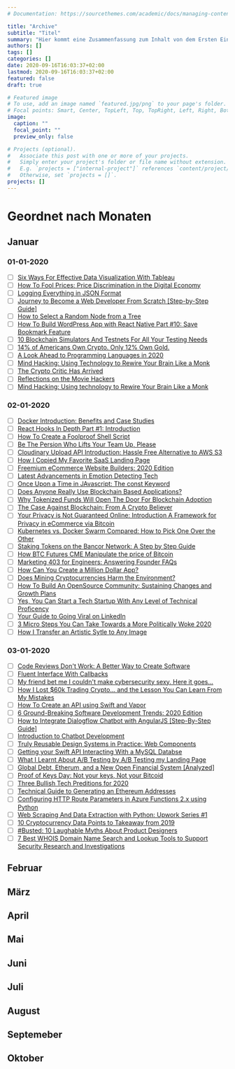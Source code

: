 ```yaml
---
# Documentation: https://sourcethemes.com/academic/docs/managing-content/

title: "Archive"
subtitle: "Titel"
summary: "Hier kommt eine Zusammenfassung zum Inhalt von dem Ersten Eintrag"
authors: []
tags: []
categories: []
date: 2020-09-16T16:03:37+02:00
lastmod: 2020-09-16T16:03:37+02:00
featured: false
draft: true

# Featured image
# To use, add an image named `featured.jpg/png` to your page's folder.
# Focal points: Smart, Center, TopLeft, Top, TopRight, Left, Right, BottomLeft, Bottom, BottomRight.
image:
  caption: ""
  focal_point: ""
  preview_only: false

# Projects (optional).
#   Associate this post with one or more of your projects.
#   Simply enter your project's folder or file name without extension.
#   E.g. `projects = ["internal-project"]` references `content/project/deep-learning/index.md`.
#   Otherwise, set `projects = []`.
projects: []
---
```


# Geordnet nach Monaten

## Januar

### **01-01-2020**

  - [ ] [Six Ways For Effective Data Visualization With Tableau](https://hackernoon.com/top-six-tricks-for-effective-data-visualization-with-tableau-ma1i32nz)
  - [ ] [How To Fool Prices: Price Discrimination in the Digital Economy](https://hackernoon.com/how-to-fool-prices-ojs32di)
  - [ ] [Logging Everything in JSON Format](https://hackernoon.com/log-everything-as-json-hmq32ax)
  - [ ] [Journey to Become a Web Developer From Scratch [Step-by-Step Guide]](https://hackernoon.com/journey-to-become-a-web-developer-guide-5j3i32ox)
  - [ ] [How to Select a Random Node from a Tree](https://hackernoon.com/how-to-select-a-random-node-from-a-tree-with-equal-probability-childhood-moments-with-father-today-0ip32dp)
  - [ ] [How To Build WordPress App with React Native Part #10: Save Bookmark Feature](https://hackernoon.com/build-wordpress-app-with-react-native-10-save-bookmark-vb26t32hn)
  - [ ] [10 Blockchain Simulators And Testnets For All Your Testing Needs](https://hackernoon.com/blockchain-simulators-ui2030z0)
  - [ ] [14% of Americans Own Crypto. Only 12% Own Gold.](https://hackernoon.com/14percent-of-americans-own-crypto-only-12percent-own-gold-xs4v46cj)
  - [ ] [A Look Ahead to Programming Languages in 2020](https://hackernoon.com/programming-languages-of-the-future-b61332kd)
  - [ ] [Mind Hacking: Using Technology to Rewire Your Brain Like a Monk](https://hackernoon.com/using-technology-to-rewire-your-brain-like-a-monk-vu5l38qm)
  - [ ] [The Crypto Critic Has Arrived](https://hackernoon.com/the-kryptokritic-cryptocurmudgeon-and-blockchaincurmudgeon-are-here-2mr32f4)
  - [ ] [Reflections on the Movie Hackers](https://hackernoon.com/reflections-on-hackers-by-eugen-spierer-january-2019-dedicated-to-my-friends-and-the-swag-archive-83p32t2)
  - [ ] [Mind Hacking: Using technology to Rewire Your Brain Like a Monk](https://hackernoon.com/using-technology-to-rewire-your-brain-like-a-monk-vu5l38qm)

### **02-01-2020**

  - [ ] [Docker Introduction: Benefits and Case Studies](https://hackernoon.com/what-is-docker-and-benefits-of-docker-re2d32jh)
  - [ ] [React Hooks In Depth Part #1: Introduction](https://hackernoon.com/react-hooks-63192d1d)
  - [ ] [How To Create a Foolproof Shell Script](https://hackernoon.com/full-proof-shell-script-azp32yw)
  - [ ] [Be The Persion Who Lifts Your Team Up, Please](https://hackernoon.com/be-the-person-who-lifts-your-team-up-ck10365z)
  - [ ] [Cloudinary Upload API Introduction: Hassle Free Alternative to AWS S3](https://hackernoon.com/alternative-to-aws-s3-cloud-image-storage-and-display-for-rails-on-heroku-yw8d3zos)
  - [ ] [How I Copied My Favorite SaaS Landing Page](https://hackernoon.com/how-i-copied-my-favorite-saas-landing-page-ejy32af)
  - [ ] [Freemium eCommerce Website Builders: 2020 Edition](https://hackernoon.com/free-ecommerce-website-and-app-builders-in-2020-iz1n32oi)
  - [ ] [Latest Advancements in Emotion Detecting Tech](https://hackernoon.com/advancements-in-emotion-detecting-tech-cl1l22iw)
  - [ ] [Once Upon a Time in JAvascript: The const Keyword](https://hackernoon.com/once-upon-a-time-in-javascript-const-vr3q3zz6)
  - [ ] [Does Anyone Really Use Blockchain Based Applications?](https://hackernoon.com/does-anyone-really-use-blockchain-pf1043c4)
  - [ ] [Why Tokenized Funds Will Open The Door For Blockchain Adoption](https://hackernoon.com/why-tokenized-funds-will-open-the-door-for-blockchain-adoption-9aax43qq)
  - [ ] [The Case Against Blockchain: From A Crypto Believer](https://hackernoon.com/the-case-against-bitcoin-from-a-crypto-believer-0ms3nxm)
  - [ ] [Your Privacy is Not Guaranteed Online: Introduction A Framework for Privacy in eCommerce via Bitcoin](https://hackernoon.com/introducing-mithril-a-framework-for-privacy-preserving-ecommerce-a2ze27ms)
  - [ ] [Kubernetes vs. Docker Swarm Compared: How to Pick One Over the Other](https://hackernoon.com/kubernetes-vs-docker-swarm-how-to-choose-or-a-complete-breakdown-irv323r)
  - [ ] [Staking Tokens on the Bancor Network: A Step by Step Guide](https://hackernoon.com/how-to-stake-tokens-on-bancor-q0r3xhp)
  - [ ] [How BTC Futures CME Manipulate the price of Bitcoin](https://hackernoon.com/how-btc-futures-cme-form-the-btc-price-yi4h3n5y)
  - [ ] [Marketing 403 for Engineers: Answering Founder FAQs](https://hackernoon.com/marketing-403-for-engineers-pr1h83zdj)
  - [ ] [How Can You Create a Million Dollar App?](https://hackernoon.com/how-to-create-a-million-dollar-app-gr503xy4)
  - [ ] [Does Mining Cryptocurrencies Harm the Environment?](https://hackernoon.com/does-the-mining-of-crypto-coins-harm-the-environment-b01m3zz0)
  - [ ] [How To Build An OpenSource Community: Sustaining Changes and Growth Plans](https://hackernoon.com/resolutions-for-sustaining-and-growing-open-source-communities-h91e3zil)
  - [ ] [Yes, You Can Start a Tech Startup With Any Level of Technical Proficency](https://hackernoon.com/building-a-tech-startup-as-a-non-technical-founder-qsr32ok)
  - [ ] [Your Guide to Going Viral on LinkedIn](https://hackernoon.com/how-to-increase-linkedin-post-views-and-reach-100k-in-less-than-30-days-8ey3zrx)
  - [ ] [3 Micro Steps You Can Take Towards a More Politically Woke 2020](https://hackernoon.com/3-ways-to-make-a-difference-changing-the-world-with-political-awareness-nv3b3utq)
  - [ ] [How I Transfer an Artistic Sytle to Any Image](https://hackernoon.com/how-to-transfer-an-art-style-to-any-image-8f7436gl)

### **03-01-2020**

  - [ ] [Code Reviews Don't Work: A Better Way to Create Software](https://hackernoon.com/code-reviews-dont-work-heres-a-better-idea-fas3225)
  - [ ] [Fluent Interface With Callbacks](https://hackernoon.com/fluid-api-with-callbacks-ms2t37xs)
  - [ ] [My friend bet me I couldn't make cybersecurity sexy. Here it goes...](https://hackernoon.com/my-friends-bet-me-i-couldnt-make-cybersecurity-sexy-here-goes-cyp3tfh)
  - [ ] [How I Lost $60k Trading Crypto... and the Lesson You Can Learn From My Mistakes](https://hackernoon.com/how-i-lost-dollar200000-trading-crypto-and-the-lessons-i-learned-5311378p)
  - [ ] [How To Create an API using Swift and Vapor](https://hackernoon.com/creating-apis-using-swift-hi-vapor-swift-51vapor-3-ax173kae)
  - [ ] [6 Ground-Breaking Software Development Trends: 2020 Edition](https://hackernoon.com/six-ground-breaking-software-development-trends-2020-c4k3z56)
  - [ ] [How to Integrate Dialogflow Chatbot with AngularJS [Step-By-Step Guide]](https://hackernoon.com/how-to-integrate-dialogflow-chatbot-with-angular-js-pio32pk)
  - [ ] [Introduction to Chatbot Development](https://hackernoon.com/introduction-to-chatbot-now-a-days-chatbots-are-playing-an-essential-role-in-the-day-to-day-activit-uep3276)
  - [ ] [Truly Reusable Design Systems in Practice: Web Components](https://hackernoon.com/truly-reusable-design-systems-in-practice-v6u38ye)
  - [ ] [Getting your Swift API Interacting With a MySQL Databse](https://hackernoon.com/getting-your-swift-api-interacting-with-a-mysql-database-swift-51vapor-3-cy1x3n4i)
  - [ ] [What I Learnt About A/B Testing by A/B Testing my Landing Page](https://hackernoon.com/what-i-learn-about-ab-testing-zf7p3kii)
  - [ ] [Global Debt, Etherum, and a New Open Financial System [Analyzed]](https://hackernoon.com/global-debt-ethereum-and-a-new-open-financial-system-9up3aq6)
  - [ ] [Proof of Keys Day: Not your keys, Not your Bitcoid](https://hackernoon.com/not-your-keys-not-your-bitcoin-jan3bitcoin-z6k3ktb)
  - [ ] [Three Bullish Tech Preditions for 2020](https://hackernoon.com/3-optimistic-tech-predictions-for-2020-2nx33hf)
  - [ ] [Technical Guide to Generating an Ethereum Addresses](https://hackernoon.com/how-to-generate-ethereum-addresses-technical-address-generation-explanation-25r3zqo)
  - [ ] [Configuring HTTP Route Parameters in Azure Functions 2.x using Python](https://hackernoon.com/configuring-http-route-parameters-in-azure-functions-2x-using-python-k2k3qxz)
  - [ ] [Web Scraping And Data Extraction with Python: Upwork Series #1](https://hackernoon.com/web-scraper-and-data-extraction-with-python-upwork-series-1-mc1032gh)
  - [ ] [10 Cryptocurrency Data Points to Takeaway from 2019](https://hackernoon.com/10-key-data-points-about-crypto-assets-to-start-2020-tip33i8)
  - [ ] [#Busted: 10 Laughable Myths About Product Designers](https://hackernoon.com/10-myths-about-product-designers-busted-discerning-fact-from-fiction-nwk32ou)
  - [ ] [7 Best WHOIS Domain Name Search and Lookup Tools to Support Security Research and Investigations](https://hackernoon.com/7-best-whois-domain-name-search-and-lookup-tools-to-support-security-research-and-investigations-d7s329x)

## Februar

## März

## April

## Mai

## Juni

## Juli

## August

## Septemeber

## Oktober
